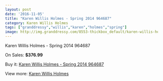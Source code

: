 ```yaml
---
layout: post
date: '2016-11-05'
title: "Karen Willis Holmes - Spring 2014 964687"
category: Karen Willis Holmes
tags: ["granddressy","willis","karen","holmes","spring"]
image: http://img.granddressy.com/8553-thickbox_default/karen-willis-holmes-spring-2014-964687.jpg
---
```

Karen Willis Holmes - Spring 2014 964687

On Sales: **$376.99**
<a href="https://www.granddressy.com/en/karen-willis-holmes/7783-karen-willis-holmes-spring-2014-964687.html"><amp-img layout="responsive" width="600" height="600" src="//img.granddressy.com/8553-thickbox_default/karen-willis-holmes-spring-2014-964687.jpg" alt="Karen Willis Holmes - Spring 2014 964687 0" /></a>

Buy it: [Karen Willis Holmes - Spring 2014 964687](https://www.granddressy.com/en/karen-willis-holmes/7783-karen-willis-holmes-spring-2014-964687.html "Karen Willis Holmes - Spring 2014 964687")

View more: [Karen Willis Holmes](https://www.granddressy.com/en/259-karen-willis-holmes "Karen Willis Holmes")
